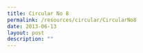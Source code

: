 ```yaml
---
title: Circular No 8
permalink: /resources/circular/CircularNo8
date: 2013-06-13
layout: post
description: ""
---
```

